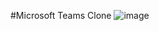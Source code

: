 #Microsoft Teams Clone ![image](https://user-images.githubusercontent.com/67700414/125237373-3ba4df80-e303-11eb-8ba0-70fc75221d96.png)

